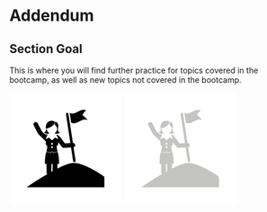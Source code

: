 # Addendum

## Section Goal

This is where you will find further practice for topics covered in the bootcamp, as well as new topics not covered in the bootcamp. 

![](../img/goals_light.svg ':size=100x100 :class=light-mode-icon')
![](../img/goals_dark.svg ':size=100x100 :class=dark-mode-icon')